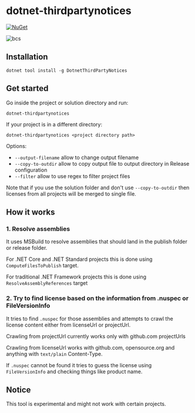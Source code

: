 # dotnet-thirdpartynotices

[![NuGet](https://img.shields.io/nuget/v/DotnetThirdPartyNotices)](https://www.nuget.org/packages/DotnetThirdPartyNotices/)

![bcs](https://i.giphy.com/media/giFr1HNq8p5gOQ3nCv/200.gif)

## Installation

```
dotnet tool install -g DotnetThirdPartyNotices
```

## Get started

Go inside the project or solution directory and run:

```
dotnet-thirdpartynotices
```

If your project is in a different directory:

```
dotnet-thirdpartynotices <project directory path>
```

Options:

- `--output-filename` allow to change output filename
- `--copy-to-outdir` allow to copy output file to output directory in Release configuration
- `--filter` allow to use regex to filter project files

Note that if you use the solution folder and don't use `--copy-to-outdir` then licenses from all projects will be merged to single file.

## How it works

### 1. Resolve assemblies

It uses MSBuild to resolve assemblies that should land in the publish folder or release folder. 

For .NET Core and .NET Standard projects this is done using `ComputeFilesToPublish` target. 

For traditional .NET Framework projects this is done using `ResolveAssemblyReferences` target

### 2. Try to find license based on the information from .nuspec or FileVersionInfo

It tries to find `.nuspec` for those assemblies and attempts to crawl the license content either from licenseUrl or projectUrl. 

Crawling from projectUrl currently works only with github.com projectUrls

Crawling from licenseUrl works with github.com, opensource.org and anything with `text/plain` Content-Type.

If `.nuspec` cannot be found it tries to guess the license using `FileVersionInfo` and checking things like product name.

## Notice

This tool is experimental and might not work with certain projects.

